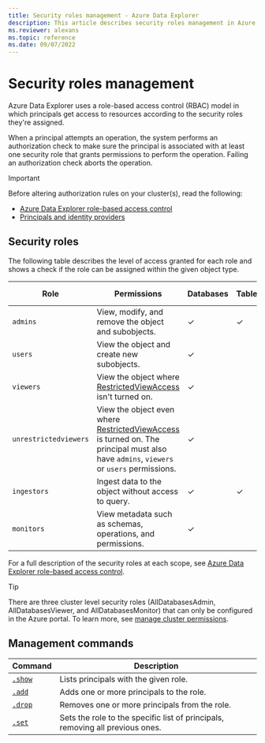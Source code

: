 ```yaml
---
title: Security roles management - Azure Data Explorer
description: This article describes security roles management in Azure Data Explorer.
ms.reviewer: alexans
ms.topic: reference
ms.date: 09/07/2022
---
```

# Security roles management

Azure Data Explorer uses a role-based access control (RBAC) model in which principals get access to resources according to the security roles they're assigned.

When a principal attempts an operation, the system performs an authorization check to make sure the principal is associated with at least one security role that grants permissions to perform the operation. Failing an authorization check aborts the operation.

> [!IMPORTANT]
> Before altering authorization rules on your cluster(s), read the following:
>
> * [Azure Data Explorer role-based access control](./access-control/role-based-access-control.md)
> * [Principals and identity providers](./access-control/principals-and-identity-providers.md)

## Security roles

The following table describes the level of access granted for each role and shows a check if the role can be assigned within the given object type.

|Role|Permissions|Databases|Tables|External tables|Materialized views|Functions|
|--|--|--|--|--|--|--|
|`admins` | View, modify, and remove the object and subobjects.|&check;|&check;|&check;|&check;|&check;|
|`users` | View the object and create new subobjects.|&check;|||||
|`viewers` | View the object where [RestrictedViewAccess](restrictedviewaccesspolicy.md) isn't turned on.|&check;|||||
|`unrestrictedviewers`| View the object even where [RestrictedViewAccess](restrictedviewaccesspolicy.md) is turned on. The principal must also have `admins`, `viewers` or `users` permissions. |&check;|||||
|`ingestors` | Ingest data to the object without access to query. |&check;|&check;||||
|`monitors` | View metadata such as schemas, operations, and permissions.|&check;|||||

For a full description of the security roles at each scope, see [Azure Data Explorer role-based access control](access-control/role-based-access-control.md).

> [!TIP]
> There are three cluster level security roles (AllDatabasesAdmin, AllDatabasesViewer, and AllDatabasesMonitor) that can only be configured in the Azure portal. To learn more, see [manage cluster permissions](../../manage-cluster-permissions.md).

## Management commands

|Command|Description|
|--|--|
|[`.show`](show-security-roles.md)|Lists principals with the given role.|
|[`.add`](add-security-roles.md)|Adds one or more principals to the role.|
|[`.drop`](drop-security-roles.md)|Removes one or more principals from the role.|
|[`.set`](set-security-roles.md)|Sets the role to the specific list of principals, removing all previous ones.|
